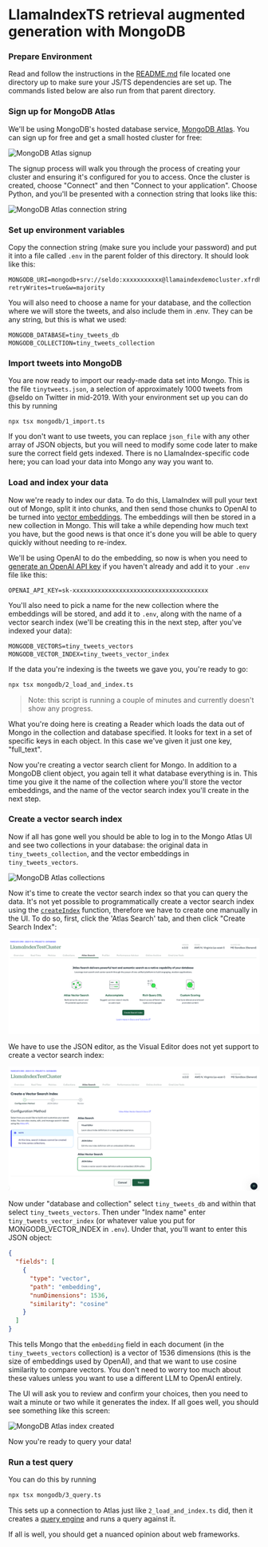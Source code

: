 # LlamaIndexTS retrieval augmented generation with MongoDB

### Prepare Environment

Read and follow the instructions in the [README.md](../README.md) file located one directory up to make sure your JS/TS dependencies are set up. The commands listed below are also run from that parent directory.

### Sign up for MongoDB Atlas

We'll be using MongoDB's hosted database service, [MongoDB Atlas](https://www.mongodb.com/cloud/atlas/register). You can sign up for free and get a small hosted cluster for free:

![MongoDB Atlas signup](./docs/1_signup.png)

The signup process will walk you through the process of creating your cluster and ensuring it's configured for you to access. Once the cluster is created, choose "Connect" and then "Connect to your application". Choose Python, and you'll be presented with a connection string that looks like this:

![MongoDB Atlas connection string](./docs/2_connection_string.png)

### Set up environment variables

Copy the connection string (make sure you include your password) and put it into a file called `.env` in the parent folder of this directory. It should look like this:

```
MONGODB_URI=mongodb+srv://seldo:xxxxxxxxxxx@llamaindexdemocluster.xfrdhpz.mongodb.net/?retryWrites=true&w=majority
```

You will also need to choose a name for your database, and the collection where we will store the tweets, and also include them in .env. They can be any string, but this is what we used:

```
MONGODB_DATABASE=tiny_tweets_db
MONGODB_COLLECTION=tiny_tweets_collection
```

### Import tweets into MongoDB

You are now ready to import our ready-made data set into Mongo. This is the file `tinytweets.json`, a selection of approximately 1000 tweets from @seldo on Twitter in mid-2019. With your environment set up you can do this by running

```
npx tsx mongodb/1_import.ts
```

If you don't want to use tweets, you can replace `json_file` with any other array of JSON objects, but you will need to modify some code later to make sure the correct field gets indexed. There is no LlamaIndex-specific code here; you can load your data into Mongo any way you want to.

### Load and index your data

Now we're ready to index our data. To do this, LlamaIndex will pull your text out of Mongo, split it into chunks, and then send those chunks to OpenAI to be turned into [vector embeddings](https://docs.llamaindex.ai/en/stable/understanding/indexing/indexing.html#what-is-an-embedding). The embeddings will then be stored in a new collection in Mongo. This will take a while depending how much text you have, but the good news is that once it's done you will be able to query quickly without needing to re-index.

We'll be using OpenAI to do the embedding, so now is when you need to [generate an OpenAI API key](https://platform.openai.com/account/api-keys) if you haven't already and add it to your `.env` file like this:

```
OPENAI_API_KEY=sk-xxxxxxxxxxxxxxxxxxxxxxxxxxxxxxxxxxxxxx
```

You'll also need to pick a name for the new collection where the embeddings will be stored, and add it to `.env`, along with the name of a vector search index (we'll be creating this in the next step, after you've indexed your data):

```
MONGODB_VECTORS=tiny_tweets_vectors
MONGODB_VECTOR_INDEX=tiny_tweets_vector_index
```

If the data you're indexing is the tweets we gave you, you're ready to go:

```bash
npx tsx mongodb/2_load_and_index.ts
```

> Note: this script is running a couple of minutes and currently doesn't show any progress.

What you're doing here is creating a Reader which loads the data out of Mongo in the collection and database specified. It looks for text in a set of specific keys in each object. In this case we've given it just one key, "full_text".

Now you're creating a vector search client for Mongo. In addition to a MongoDB client object, you again tell it what database everything is in. This time you give it the name of the collection where you'll store the vector embeddings, and the name of the vector search index you'll create in the next step.

### Create a vector search index

Now if all has gone well you should be able to log in to the Mongo Atlas UI and see two collections in your database: the original data in `tiny_tweets_collection`, and the vector embeddings in `tiny_tweets_vectors`.

![MongoDB Atlas collections](./docs/3_vectors_in_db.png)

Now it's time to create the vector search index so that you can query the data.
It's not yet possible to programmatically create a vector search index using the [`createIndex`](https://www.mongodb.com/docs/manual/reference/method/db.collection.createIndex/) function, therefore we have to create one manually in the UI.
To do so, first, click the 'Atlas Search' tab, and then click "Create Search Index":

![MongoDB Atlas create search index](./docs/4_search_tab.png)

We have to use the JSON editor, as the Visual Editor does not yet support to create a vector search index:

![MongoDB Atlas JSON editor](./docs/5_json_editor.png)

Now under "database and collection" select `tiny_tweets_db` and within that select `tiny_tweets_vectors`. Then under "Index name" enter `tiny_tweets_vector_index` (or whatever value you put for MONGODB_VECTOR_INDEX in `.env`). Under that, you'll want to enter this JSON object:

```json
{
  "fields": [
    {
      "type": "vector",
      "path": "embedding",
      "numDimensions": 1536,
      "similarity": "cosine"
    }
  ]
}
```

This tells Mongo that the `embedding` field in each document (in the `tiny_tweets_vectors` collection) is a vector of 1536 dimensions (this is the size of embeddings used by OpenAI), and that we want to use cosine similarity to compare vectors. You don't need to worry too much about these values unless you want to use a different LLM to OpenAI entirely.

The UI will ask you to review and confirm your choices, then you need to wait a minute or two while it generates the index. If all goes well, you should see something like this screen:

![MongoDB Atlas index created](./docs/7_index_created.png)

Now you're ready to query your data!

### Run a test query

You can do this by running

```bash
npx tsx mongodb/3_query.ts
```

This sets up a connection to Atlas just like `2_load_and_index.ts` did, then it creates a [query engine](https://docs.llamaindex.ai/en/stable/understanding/querying/querying.html#getting-started) and runs a query against it.

If all is well, you should get a nuanced opinion about web frameworks.
